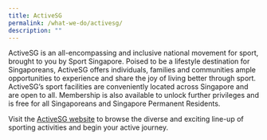 ```yaml
---
title: ActiveSG
permalink: /what-we-do/activesg/
description: ""
---
```

ActiveSG is an all-encompassing and inclusive national movement for sport, brought to you by Sport Singapore. Poised to be a lifestyle destination for Singaporeans, ActiveSG offers individuals, families and communities ample opportunities to experience and share the joy of living better through sport. ActiveSG’s sport facilities are conveniently located across Singapore and are open to all. Membership is also available to unlock further privileges and is free for all Singaporeans and Singapore Permanent Residents. 

Visit the [ActiveSG website](https://www.myactivesg.com/) to browse the diverse and exciting line-up of sporting activities and begin your active journey.
